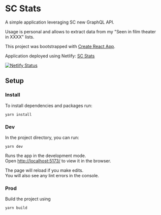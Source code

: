 # SC Stats

A simple application leveraging SC new GraphQL API.

Usage is personal and allows to extract data from my "Seen in film theater in XXXX" lists.

This project was bootstrapped with [Create React App](https://github.com/facebook/create-react-app).

Application deployed using Netlify: [SC Stats](https://sc-stats-bagaze.netlify.app/)

[![Netlify Status](https://api.netlify.com/api/v1/badges/5ea611c8-34e7-41d1-8724-e906b092f879/deploy-status)](https://app.netlify.com/sites/sc-stats-bagaze/deploys)

## Setup

### Install

To install dependencies and packages run:

`yarn install`

### Dev

In the project directory, you can run:

`yarn dev`

Runs the app in the development mode.\
Open [http://localhost:5173/](http://localhost:5173/) to view it in the browser.

The page will reload if you make edits.\
You will also see any lint errors in the console.

### Prod

Build the project using

`yarn build`
